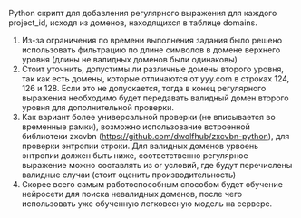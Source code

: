 Python скрипт для добавления регулярного выражения для каждого project_id,
исходя из доменов, находящихся в таблице domains.

1. Из-за ограничения по времени выполнения задания было решено использовать фильтрацию
по длине символов в домене верхнего уровня (длины не валидных доменов были одинаковы)
2. Стоит уточнить, допустимы ли различные домены второго уровня, так как есть домены,
которые отличаются от yyy.com в строках 124, 126 и 128. Если это не допускается,
тогда в конец регулярного выражения необходимо будет передавать валидный домен
второго уровня для дополнительной проверки.
3. Как вариант более универсальной проверки (не вписывается во временные рамки), возможно
использование встроенной библиотеки zxcvbn (https://github.com/dwolfhub/zxcvbn-python), 
для проверки энтропии строки. Для валидных доменов урвоень энтропии должен быть ниже,
соответственно регулярное выражение можно составлять из or условий, где будут перечислены
валидные случаи (стоит оценить производительность)
4. Скорее всего самым работоспособным способом будет обучение нейросети для поиска невалидных
доменов, после чего использовать уже обученную легковесную модель на сервере. 